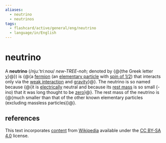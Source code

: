 ```yaml
---
aliases:
  - neutrino
  - neutrinos
tags:
  - flashcard/active/general/eng/neutrino
  - language/in/English
---
```


# neutrino

A __neutrino__ (/njuːˈtriːnoʊ/ _new-TREE-noh_; denoted by {@{the Greek letter [ν](nu%20(letter).md)}@}) is {@{a [fermion](fermion.md) (an [elementary particle](elementary%20particlee.md) with [spin of ⁠1/2](spin-1/2.md⁠)) that interacts only via the [weak interaction](weak%20interaction.md) and [gravity](gravity.md)}@}. The neutrino is so named because {@{it is [electrically](electric%20charge.md) neutral and because its [rest mass](invariant%20mass.md) is so small (-ino) that it was long thought to be [zero](massless%20particle.md)}@}. The rest mass of the neutrino is {@{much smaller than that of the other known elementary particles (excluding massless particles)}@}. <!--SR:!2025-09-13,323,330!2025-01-18,118,290!2025-11-18,320,290!2025-01-08,115,290-->

## references

This text incorporates [content](https://en.wikipedia.org/wiki/neutrino) from [Wikipedia](Wikipedia.md) available under the [CC BY-SA 4.0](https://creativecommons.org/licenses/by-sa/4.0/) license.
